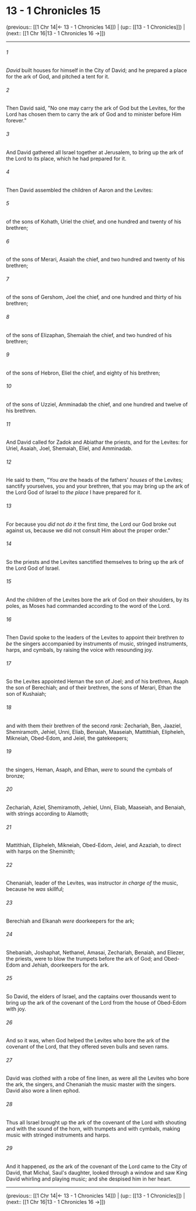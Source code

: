 # 13 - 1 Chronicles 15

(previous:: [[1 Chr 14|← 13 - 1 Chronicles 14]]) | (up:: [[13 - 1 Chronicles]]) | (next:: [[1 Chr 16|13 - 1 Chronicles 16 →]])

***


###### 1 
_David_ built houses for himself in the City of David; and he prepared a place for the ark of God, and pitched a tent for it. 

###### 2 
Then David said, "No one may carry the ark of God but the Levites, for the Lord has chosen them to carry the ark of God and to minister before Him forever." 

###### 3 
And David gathered all Israel together at Jerusalem, to bring up the ark of the Lord to its place, which he had prepared for it. 

###### 4 
Then David assembled the children of Aaron and the Levites: 

###### 5 
of the sons of Kohath, Uriel the chief, and one hundred and twenty of his brethren; 

###### 6 
of the sons of Merari, Asaiah the chief, and two hundred and twenty of his brethren; 

###### 7 
of the sons of Gershom, Joel the chief, and one hundred and thirty of his brethren; 

###### 8 
of the sons of Elizaphan, Shemaiah the chief, and two hundred of his brethren; 

###### 9 
of the sons of Hebron, Eliel the chief, and eighty of his brethren; 

###### 10 
of the sons of Uzziel, Amminadab the chief, and one hundred and twelve of his brethren. 

###### 11 
And David called for Zadok and Abiathar the priests, and for the Levites: for Uriel, Asaiah, Joel, Shemaiah, Eliel, and Amminadab. 

###### 12 
He said to them, "You _are_ the heads of the fathers' _houses_ of the Levites; sanctify yourselves, you and your brethren, that you may bring up the ark of the Lord God of Israel to _the place_ I have prepared for it. 

###### 13 
For because you _did_ not _do it_ the first _time,_ the Lord our God broke out against us, because we did not consult Him about the proper order." 

###### 14 
So the priests and the Levites sanctified themselves to bring up the ark of the Lord God of Israel. 

###### 15 
And the children of the Levites bore the ark of God on their shoulders, by its poles, as Moses had commanded according to the word of the Lord. 

###### 16 
Then David spoke to the leaders of the Levites to appoint their brethren _to be_ the singers accompanied by instruments of music, stringed instruments, harps, and cymbals, by raising the voice with resounding joy. 

###### 17 
So the Levites appointed Heman the son of Joel; and of his brethren, Asaph the son of Berechiah; and of their brethren, the sons of Merari, Ethan the son of Kushaiah; 

###### 18 
and with them their brethren of the second _rank:_ Zechariah, Ben, Jaaziel, Shemiramoth, Jehiel, Unni, Eliab, Benaiah, Maaseiah, Mattithiah, Elipheleh, Mikneiah, Obed-Edom, and Jeiel, the gatekeepers; 

###### 19 
the singers, Heman, Asaph, and Ethan, _were_ to sound the cymbals of bronze; 

###### 20 
Zechariah, Aziel, Shemiramoth, Jehiel, Unni, Eliab, Maaseiah, and Benaiah, with strings according to Alamoth; 

###### 21 
Mattithiah, Elipheleh, Mikneiah, Obed-Edom, Jeiel, and Azaziah, to direct with harps on the Sheminith; 

###### 22 
Chenaniah, leader of the Levites, was instructor _in charge of_ the music, because he _was_ skillful; 

###### 23 
Berechiah and Elkanah _were_ doorkeepers for the ark; 

###### 24 
Shebaniah, Joshaphat, Nethanel, Amasai, Zechariah, Benaiah, and Eliezer, the priests, were to blow the trumpets before the ark of God; and Obed-Edom and Jehiah, doorkeepers for the ark. 

###### 25 
So David, the elders of Israel, and the captains over thousands went to bring up the ark of the covenant of the Lord from the house of Obed-Edom with joy. 

###### 26 
And so it was, when God helped the Levites who bore the ark of the covenant of the Lord, that they offered seven bulls and seven rams. 

###### 27 
David was clothed with a robe of fine linen, as were all the Levites who bore the ark, the singers, and Chenaniah the music master _with_ the singers. David also wore a linen ephod. 

###### 28 
Thus all Israel brought up the ark of the covenant of the Lord with shouting and with the sound of the horn, with trumpets and with cymbals, making music with stringed instruments and harps. 

###### 29 
And it happened, _as_ the ark of the covenant of the Lord came to the City of David, that Michal, Saul's daughter, looked through a window and saw King David whirling and playing music; and she despised him in her heart.

***

(previous:: [[1 Chr 14|← 13 - 1 Chronicles 14]]) | (up:: [[13 - 1 Chronicles]]) | (next:: [[1 Chr 16|13 - 1 Chronicles 16 →]])
